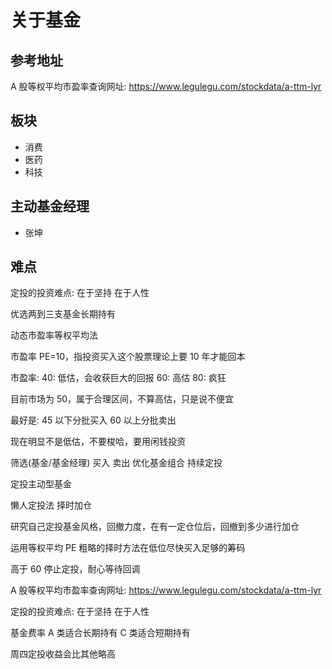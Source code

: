 # 关于基金

## 参考地址

A 股等权平均市盈率查询网址:
https://www.legulegu.com/stockdata/a-ttm-lyr

## 板块

- 消费
- 医药
- 科技

## 主动基金经理

- 张坤

## 难点

定投的投资难点:
在于坚持
在于人性

优选两到三支基金长期持有

动态市盈率等权平均法

市盈率 PE=10，指投资买入这个股票理论上要 10 年才能回本

市盈率:
40: 低估，会收获巨大的回报
60: 高估
80: 疯狂

目前市场为 50，属于合理区间，不算高估，只是说不便宜

最好是:
45 以下分批买入
60 以上分批卖出

现在明显不是低估，不要梭哈，要用闲钱投资

筛选(基金/基金经理)
买入
卖出
优化基金组合
持续定投

定投主动型基金

懒人定投法
择时加仓

研究自己定投基金风格，回撤力度，在有一定仓位后，回撤到多少进行加仓

运用等权平均 PE 粗略的择时方法在低位尽快买入足够的筹码

高于 60 停止定投，耐心等待回调

A 股等权平均市盈率查询网址:
https://www.legulegu.com/stockdata/a-ttm-lyr

定投的投资难点:
在于坚持
在于人性

基金费率
A 类适合长期持有
C 类适合短期持有

周四定投收益会比其他略高
